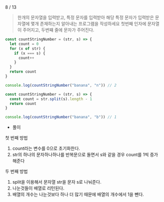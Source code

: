 8 / 13

> 한개의 문자열을 입력받고, 특정 문자를 입력받아 해당 특정 문자가 입력받은 문자열에 몇개 존재하는지 알아내는 프로그램을 작성하세요
> 첫번째 인자에 문자열이 주어지고, 두번쨰 줄에 문자가 주어진다.

```javascript
const countStringNumber = (str, s) => {
  let count = 0
  for (x of str) {
    if (x === s) {
      count++
    }
  }
  return count
}

console.log(countStringNumber("banana", "n")) // 2
```

```javascript
const countStringNumber = (str, s) => {
  const count = str.split(s).length - 1
  return count
}

console.log(countStringNumber("banana", "b")) // 1
```

- 풀이

첫 번째 방법

1.  count라는 변수를 0으로 초기화한다.
2.  str의 하나의 문자하나하나를 반복문으로 돌면서 s와 같을 경우 count를 1씩 증가해준다

두 번째 방법

1. split을 이용해서 문자열 str을 문자 s로 나눠준다.
2. 나눈것들이 배열로 리턴된다.
3. 배열의 개수는 나눈것보다 하나 더 많기 때문에 배열의 개수에서 1을 뺀다.
